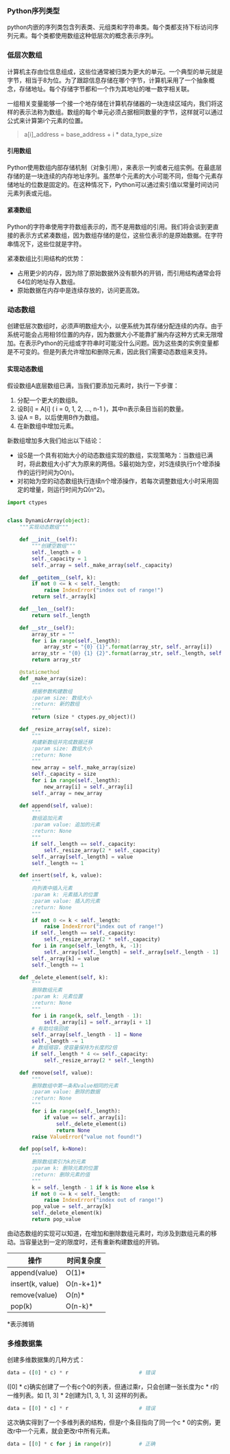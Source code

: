 ### Python序列类型

python内嵌的序列类包含列表类、元组类和字符串类。每个类都支持下标访问序列元素。每个类都使用数组这种低层次的概念表示序列。

### 低层次数组

计算机主存由位信息组成，这些位通常被归类为更大的单元。一个典型的单元就是字节，相当于8为位。为了跟踪信息存储在哪个字节，计算机采用了一个抽象概念，存储地址。每个存储字节都和一个作为其地址的唯一数字相关联。

一组相关变量能够一个接一个地存储在计算机存储器的一块连续区域内，我们将这样的表示法称为数组。数组的每个单元必须占据相同数量的字节，这样就可以通过公式来计算第i个元素的位置。

> a[i]_address = base_address + i * data_type_size

#### 引用数组

Python使用数组内部存储机制（对象引用），来表示一列或者元组实例。在最底层存储的是一块连续的内存地址序列。虽然单个元素的大小可能不同，但每个元素存储地址的位数是固定的。在这种情况下，Python可以通过索引值以常量时间访问元素列表或元组。

#### 紧凑数组

Python的字符串使用字符数组表示的，而不是用数组的引用。我们将会谈到更直接的表示方式紧凑数组，因为数组存储的是位，这些位表示的是原始数据。在字符串情况下，这些位就是字符。

紧凑数组比引用结构的优势：

+ 占用更少的内存，因为除了原始数据外没有额外的开销，而引用结构通常会将64位的地址存入数组。
+ 原始数据在内存中是连续存放的，访问更高效。

### 动态数组

创建低层次数组时，必须声明数组大小，以便系统为其存储分配连续的内存。由于系统可能会占用相邻位置的内存，因为数据大小不能靠扩展内存这种方式来无限增加。在表示Python的元组或字符串时可能没什么问题。因为这些类的实例变量都是不可变的。但是列表允许增加和删除元素，因此我们需要动态数组来支持。

#### 实现动态数组

假设数组A底层数组已满，当我们要添加元素时，执行一下步骤：

1. 分配一个更大的数组B。
2. 设B[i] = A[i] ( i = 0, 1, 2, ..., n-1 )，其中n表示条目当前的数量。
3. 设A = B，以后使用B作为数组。
4. 在新数组中增加元素。

新数组增加多大我们给出以下结论：

+ 设S是一个具有初始大小的动态数组实现的数组，实现策略为：当数组已满时，将此数组大小扩大为原来的两倍。S最初始为空，对S连续执行n个增添操作的运行时间为O(n)。
+ 对初始为空的动态数组执行连续n个增添操作，若每次调整数组大小时采用固定的增量，则运行时间为Ω(n^2)。

```python
import ctypes


class DynamicArray(object):
    """实现动态数组"""

    def __init__(self):
        """创建空数组"""
        self._length = 0
        self._capacity = 1
        self._array = self._make_array(self._capacity)

    def __getitem__(self, k):
        if not 0 <= k < self._length:
            raise IndexError("index out of range!")
        return self._array[k]

    def __len__(self):
        return self._length

    def __str__(self):
        array_str = ""
        for i in range(self._length):
            array_str = "{0} {1}".format(array_str, self._array[i])
        array_str = "{0} {1} {2}".format(array_str, self._length, self._capacity)
        return array_str

    @staticmethod
    def _make_array(size):
        """
        根据参数构建数组
        :param size: 数组大小
        :return: 新的数组
        """
        return (size * ctypes.py_object)()

    def _resize_array(self, size):
        """
        构建新数组并完成数据迁移
        :param size: 数组大小
        :return: None
        """
        new_array = self._make_array(size)
        self._capacity = size
        for i in range(self._length):
            new_array[i] = self._array[i]
        self._array = new_array

    def append(self, value):
        """
        数组追加元素
        :param value: 追加的元素
        :return: None
        """
        if self._length == self._capacity:
            self._resize_array(2 * self._capacity)
        self._array[self._length] = value
        self._length += 1

    def insert(self, k, value):
        """
        向列表中插入元素
        :param k: 元素插入的位置
        :param value: 插入的元素
        :return: None
        """
        if not 0 <= k < self._length:
            raise IndexError("index out of range!")
        if self._length == self._capacity:
            self._resize_array(2 * self._capacity)
        for i in range(self._length, k, -1):
            self._array[self._length] = self._array[self._length - 1]
        self._array[k] = value
        self._length += 1

    def _delete_element(self, k):
        """
        删除数组元素
        :param k: 元素位置
        :return: None
        """
        for i in range(k, self._length - 1):
            self._array[i] = self._array[i + 1]
        # 有助垃圾回收
        self._array[self._length - 1] = None
        self._length -= 1
        # 数组缩容，使容量保持为长度的2倍
        if self._length * 4 <= self._capacity:
            self._resize_array(2 * self._length)

    def remove(self, value):
        """
        删除数组中第一条和value相同的元素
        :param value: 删除的数据
        :return: None
        """
        for i in range(self._length):
            if value == self._array[i]:
                self._delete_element(i)
                return None
        raise ValueError("value not found!")

    def pop(self, k=None):
        """
        删除数组索引为k的元素
        :param k: 删除元素的位置
        :return: 删除元素的值
        """
        k = self._length - 1 if k is None else k
        if not 0 <= k < self._length:
            raise IndexError("index out of range!")
        pop_value = self._array[k]
        self._delete_element(k)
        return pop_value
```

由动态数组的实现可以知道，在增加和删除数组元素时，均涉及到数组元素的移动。当容量达到一定的限度时，还有重新构建数组的开销。

| 操作             | 时间复杂度 |
| ---------------- | ---------- |
| append(value)    | O(1)*      |
| insert(k, value) | O(n-k+1)*  |
| remove(value)    | O(n)*      |
| pop(k)           | O(n-k)*    |

*表示摊销

### 多维数据集

创建多维数据集的几种方式：

```python
data = ([0] * c) * r                       # 错误
```

([0] * c)确实创建了一个有c个0的列表，但通过乘r，只会创建一张长度为c * r的一维列表。如 [1, 3] * 2创建为[1, 3, 1, 3] 这样的列表。

```python
data = [[0] * c] * r                       # 错误
```

这次确实得到了一个多维列表的结构，但是r个条目指向了同一个c * 0的实例，更改r中一个元素，就会更改r中所有元素。

```python
data = [[0] * c for j in range(r)]         # 正确
```